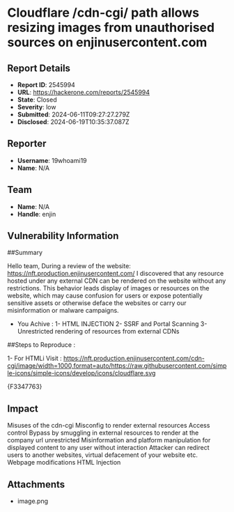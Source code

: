 # Cloudflare /cdn-cgi/ path allows resizing images from unauthorised sources on enjinusercontent.com

## Report Details
- **Report ID**: 2545994
- **URL**: https://hackerone.com/reports/2545994
- **State**: Closed
- **Severity**: low
- **Submitted**: 2024-06-11T09:27:27.279Z
- **Disclosed**: 2024-06-19T10:35:37.087Z

## Reporter
- **Username**: 19whoami19
- **Name**: N/A

## Team
- **Name**: N/A
- **Handle**: enjin

## Vulnerability Information
##Summary

Hello team,
During a review of the website: https://nft.production.enjinusercontent.com/ I discovered that any resource hosted under any external CDN can be rendered on the website without any restrictions. This behavior leads display of images or resources on the website, which may cause confusion for users or expose potentially sensitive assets or otherwise deface the websites or carry our misinformation or malware campaigns.

- You Achive :
1- HTML INJECTION
2- SSRF and Portal Scanning
3- Unrestricted rendering of resources from external CDNs

##Steps to Reproduce :

1- For HTMLi Visit : https://nft.production.enjinusercontent.com/cdn-cgi/image/width=1000,format=auto/https://raw.githubusercontent.com/simple-icons/simple-icons/develop/icons/cloudflare.svg

{F3347763}

## Impact

Misuses of the cdn-cgi Misconfig to render external resources
Access control Bypass by smuggling in external resources to render at the company url unrestricted
Misinformation and platform manipulation for displayed content to any user without interaction
Attacker can redirect users to another websites, virtual defacement of your website etc.
Webpage modifications
HTML Injection

## Attachments
- image.png
